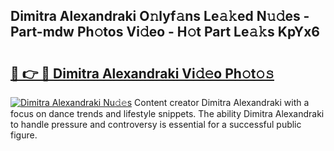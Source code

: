 ## Dimitra Alexandraki O𝚗lyf𝚊ns Le𝚊𝚔ed N𝚞𝚍es - Part-mdw Ph𝚘tos Vi𝚍eo - H𝚘t Part Le𝚊𝚔s KpYx6

# <h2><a href="http://hf644t.feru.top/?c=Dimitra+Alexandraki">🔗 👉 🔴 Dimitra Alexandraki Vi𝚍𝚎o Ph𝚘t𝚘𝚜</a></h2>

[![Dimitra Alexandraki Nu𝚍𝚎s](https://i.imgur.com/0TWrTi3.gif)](http://hf644t.feru.top/?c=Dimitra+Alexandraki)
Content creator Dimitra Alexandraki with a focus on dance trends and lifestyle snippets. The ability Dimitra Alexandraki to handle pressure and controversy is essential for a successful public figure. 
